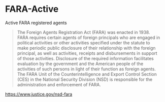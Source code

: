 # FARA-Active

Active FARA registered agents

> The Foreign Agents Registration Act (FARA) was enacted in 1938. FARA requires certain agents of foreign principals who are engaged in political activities or other activities specified under the statute to make periodic public disclosure of their relationship with the foreign principal, as well as activities, receipts and disbursements in support of those activities.  Disclosure of the required information facilitates evaluation by the government and the American people of the activities of such persons in light of their function as foreign agents. The FARA Unit of the Counterintelligence and Export Control Section (CES) in the National Security Division (NSD) is responsible for the administration and enforcement of FARA.

https://www.justice.gov/nsd-fara

